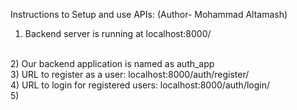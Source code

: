 Instructions to Setup and use APIs: (Author- Mohammad Altamash)
<br>
1) Backend server is running at localhost:8000/
<br>
2) Our backend application is named as auth_app
<br>
3) URL to register as a user: localhost:8000/auth/register/
<br>
4) URL to login for registered users: localhost:8000/auth/login/
<br>
5) 
